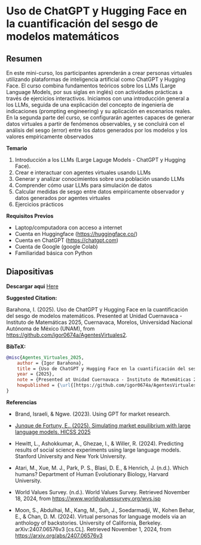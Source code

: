 # Uso de ChatGPT y Hugging Face en la cuantificación del sesgo de modelos matemáticos

## Resumen

En este mini-curso, los participantes aprenderán a crear personas virtuales utilizando plataformas de inteligencia artificial como ChatGPT y Hugging Face. El curso combina fundamentos teóricos sobre los LLMs (Large Language Models, por sus siglas en inglés) con actividades prácticas a través de ejercicios interactivos. Iniciamos con una introducción general a los LLMs, seguida de una explicación del concepto de ingeniería de indicaciones (prompting engineering) y su aplicación en escenarios reales. En la segunda parte del curso, se configurarán agentes capaces de generar datos virtuales a partir de fenómenos observables, y se concluirá con el análisis del sesgo (error) entre los datos generados por los modelos y los valores empíricamente observados

**Temario**

1. Introducción a los LLMs (Large Laguge Models - ChatGPT y Hugging Face).
2. Crear e interactuar con agentes virtuales usando LLMs
3. Generar y analizar conocimientos sobre una población usando LLMs
4. Comprender cómo usar LLMs para simulación de datos 
5. Calcular medidas de sesgo entre datos empíricamente observador y datos generados por agentes virtuales
6. Ejercicios prácticos  

**Requisitos Previos**
* Laptop/computadora con acceso a internet 
* Cuenta en Huggingface (https://huggingface.co/)
* Cuenta en ChatGPT (https://chatgpt.com)
* Cuenta de Google  (google Colab)
* Familiaridad básica con Python

## Diapositivas

**Descargar aqui** [Here](https://docs.google.com/presentation/d/1WAhoBW3yRgDjlGfOdnTXTjgboJPHLdYsNWRLhuA3E6E/edit?usp=sharing)

**Suggested Citation:**

Barahona, I. (2025). Uso de ChatGPT y Hugging Face en la cuantificación del sesgo de modelos matemáticos. Presented at Unidad Cuernavaca - Instituto de Matemáticas 2025, Cuernavaca, Morelos, Universidad Nacional Autónoma de México (UNAM), from https://github.com/igor0674a/AgentesVirtuales2.


**BibTeX:**
```bibtex
@misc{Agentes_Virtuales_2025,
    author = {Igor Barahona},
    title = {Uso de ChatGPT y Hugging Face en la cuantificación del sesgo de modelos matemáticos},
    year = {2025},
    note = {Presented at Unidad Cuernavaca - Instituto de Matemáticas 2025, Cuernavaca, Morelos, Universidad Nacional Autónoma de México (UNAM)},
    howpublished = {\url{[https://github.com/igor0674a/AgentesVirtuales2)}}
}
```

**Referencias**

* Brand, Israeli, & Ngwe. (2023). Using GPT for market research. 

* [Junque de Fortuny, E.. (2025). Simulating market equilibrium with large language models. HICSS 2025](./demo-3/img/simulating-market-eq.pdf)

* Hewitt, L., Ashokkumar, A., Ghezae, I., & Willer, R. (2024). Predicting results of social science experiments using large language models. Stanford University and New York University.

* Atari, M., Xue, M. J., Park, P. S., Blasi, D. E., & Henrich, J. (n.d.). Which humans? Department of Human Evolutionary Biology, Harvard University.

* World Values Survey. (n.d.). World Values Survey. Retrieved November 18, 2024, from https://www.worldvaluessurvey.org/wvs.jsp

*  Moon, S., Abdulhai, M., Kang, M., Suh, J., Soedarmadji, W., Kohen Behar, E., & Chan, D. M. (2024). Virtual personas for language models via an anthology of backstories. University of California, Berkeley. arXiv:2407.06576v3 [cs.CL]. Retrieved November 1, 2024, from https://arxiv.org/abs/2407.06576v3
